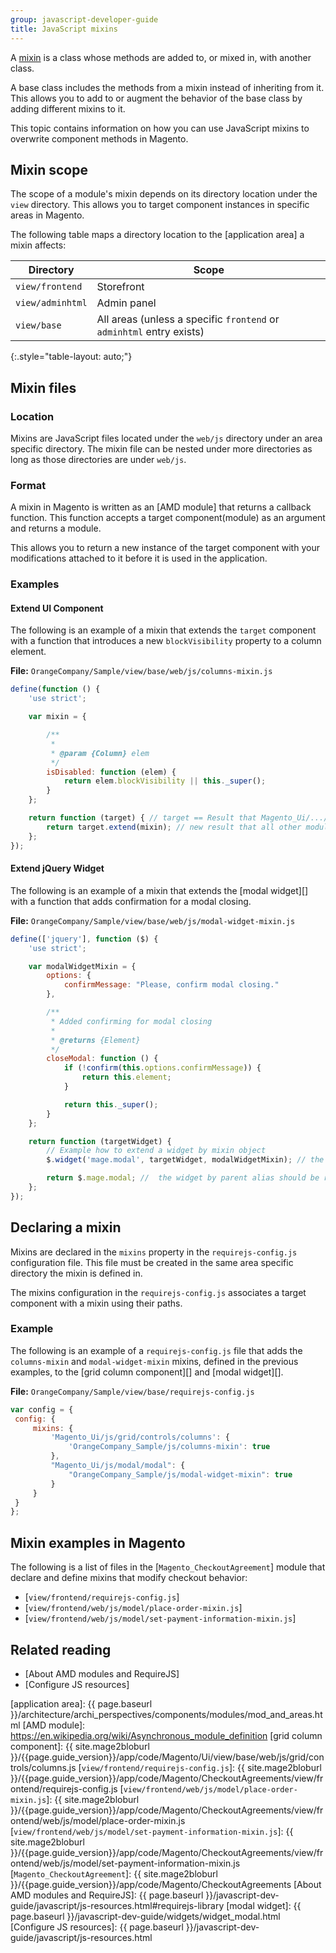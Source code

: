 ```yaml
---
group: javascript-developer-guide
title: JavaScript mixins
---
```


A [mixin] is a class whose methods are added to, or mixed in, with another class.

A base class includes the methods from a mixin instead of inheriting from it.
This allows you to add to or augment the behavior of the base class by adding different mixins to it.

This topic contains information on how you can use JavaScript mixins to overwrite component methods in Magento.

## Mixin scope

The scope of a module's mixin depends on its directory location under the `view` directory.
This allows you to target component instances in specific areas in Magento.

The following table maps a directory location to the [application area] a mixin affects:

| Directory        | Scope                                                                |
| ---------------- | -------------------------------------------------------------------- |
| `view/frontend`  | Storefront                                                           |
| `view/adminhtml` | Admin panel                                                          |
| `view/base`      | All areas (unless a specific `frontend` or `adminhtml` entry exists) |
{:.style="table-layout: auto;"}

## Mixin files

### Location

Mixins are JavaScript files located under the `web/js` directory under an area specific directory.
The mixin file can be nested under more directories as long as those directories are under `web/js`.

### Format

A mixin in Magento is written as an [AMD module] that returns a callback function.
This function accepts a target component(module) as an argument and returns a module.

This allows you to return a new instance of the target component with your modifications attached to it before it is used in the application.

### Examples

#### Extend UI Component

The following is an example of a mixin that extends the `target` component with a function that introduces a new `blockVisibility` property to a column element.

**File:** `OrangeCompany/Sample/view/base/web/js/columns-mixin.js`

```javascript
define(function () {
    'use strict';

    var mixin = {

        /**
         *
         * @param {Column} elem
         */
        isDisabled: function (elem) {
            return elem.blockVisibility || this._super();
        }
    };

    return function (target) { // target == Result that Magento_Ui/.../columns returns.
        return target.extend(mixin); // new result that all other modules receive
    };
});
```

#### Extend jQuery Widget

The following is an example of a mixin that extends the [modal widget][] with a function that adds confirmation for a modal closing.

**File:** `OrangeCompany/Sample/view/base/web/js/modal-widget-mixin.js`

```javascript
define(['jquery'], function ($) {
    'use strict';

    var modalWidgetMixin = {
        options: {
            confirmMessage: "Please, confirm modal closing."
        },

        /**
         * Added confirming for modal closing
         *
         * @returns {Element}
         */
        closeModal: function () {
            if (!confirm(this.options.confirmMessage)) {
                return this.element;
            }

            return this._super();
        }
    };

    return function (targetWidget) {
        // Example how to extend a widget by mixin object
        $.widget('mage.modal', targetWidget, modalWidgetMixin); // the widget alias should be like for the target widget

        return $.mage.modal; //  the widget by parent alias should be returned
    };
});
```

## Declaring a mixin

Mixins are declared in the `mixins` property in the `requirejs-config.js` configuration file.
This file must be created in the same area specific directory the mixin is defined in.

The mixins configuration in the `requirejs-config.js` associates a target component with a mixin using their paths.

### Example

The following is an example of a `requirejs-config.js` file that adds the `columns-mixin` and `modal-widget-mixin` mixins, defined in the previous examples, to the [grid column component][] and [modal widget][].

**File:** `OrangeCompany/Sample/view/base/requirejs-config.js`

```javascript
var config = {
 config: {
     mixins: {
         'Magento_Ui/js/grid/controls/columns': {
             'OrangeCompany_Sample/js/columns-mixin': true
         },
         "Magento_Ui/js/modal/modal": {
             "OrangeCompany_Sample/js/modal-widget-mixin": true
         }
     }
 }
};
```

## Mixin examples in Magento

The following is a list of files in the [`Magento_CheckoutAgreement`] module that declare and define mixins that modify checkout behavior:

*  [`view/frontend/requirejs-config.js`]
*  [`view/frontend/web/js/model/place-order-mixin.js`]
*  [`view/frontend/web/js/model/set-payment-information-mixin.js`]

## Related reading

*  [About AMD modules and RequireJS]
*  [Configure JS resources]

[mixin]: https://en.wikipedia.org/wiki/Mixin
[application area]: {{ page.baseurl }}/architecture/archi_perspectives/components/modules/mod_and_areas.html
[AMD module]: https://en.wikipedia.org/wiki/Asynchronous_module_definition
[grid column component]: {{ site.mage2bloburl }}/{{page.guide_version}}/app/code/Magento/Ui/view/base/web/js/grid/controls/columns.js
[`view/frontend/requirejs-config.js`]: {{ site.mage2bloburl }}/{{page.guide_version}}/app/code/Magento/CheckoutAgreements/view/frontend/requirejs-config.js
[`view/frontend/web/js/model/place-order-mixin.js`]: {{ site.mage2bloburl }}/{{page.guide_version}}/app/code/Magento/CheckoutAgreements/view/frontend/web/js/model/place-order-mixin.js
[`view/frontend/web/js/model/set-payment-information-mixin.js`]: {{ site.mage2bloburl }}/{{page.guide_version}}/app/code/Magento/CheckoutAgreements/view/frontend/web/js/model/set-payment-information-mixin.js
[`Magento_CheckoutAgreement`]: {{ site.mage2bloburl }}/{{page.guide_version}}/app/code/Magento/CheckoutAgreements
[About AMD modules and RequireJS]: {{ page.baseurl }}/javascript-dev-guide/javascript/js-resources.html#requirejs-library
[modal widget]: {{ page.baseurl }}/javascript-dev-guide/widgets/widget_modal.html
[Configure JS resources]: {{ page.baseurl }}/javascript-dev-guide/javascript/js-resources.html
